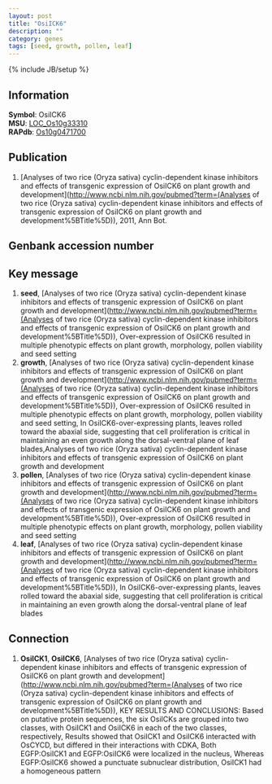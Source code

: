```yaml
---
layout: post
title: "OsiICK6"
description: ""
category: genes
tags: [seed, growth, pollen, leaf]
---
```

{% include JB/setup %}

## Information
__Symbol__: OsiICK6  
__MSU__: [LOC_Os10g33310](http://rice.plantbiology.msu.edu/cgi-bin/ORF_infopage.cgi?orf=LOC_Os10g33310)  
__RAPdb__: [Os10g0471700](http://rapdb.dna.affrc.go.jp/viewer/gbrowse_details/irgsp1?name=Os10g0471700)  

## Publication
1. [Analyses of two rice (Oryza sativa) cyclin-dependent kinase inhibitors and effects of transgenic expression of OsiICK6 on plant growth and development](http://www.ncbi.nlm.nih.gov/pubmed?term=(Analyses of two rice (Oryza sativa) cyclin-dependent kinase inhibitors and effects of transgenic expression of OsiICK6 on plant growth and development%5BTitle%5D)), 2011, Ann Bot.

## Genbank accession number

## Key message
1. __seed__, [Analyses of two rice (Oryza sativa) cyclin-dependent kinase inhibitors and effects of transgenic expression of OsiICK6 on plant growth and development](http://www.ncbi.nlm.nih.gov/pubmed?term=(Analyses of two rice (Oryza sativa) cyclin-dependent kinase inhibitors and effects of transgenic expression of OsiICK6 on plant growth and development%5BTitle%5D)),  Over-expression of OsiICK6 resulted in multiple phenotypic effects on plant growth, morphology, pollen viability and seed setting
2. __growth__, [Analyses of two rice (Oryza sativa) cyclin-dependent kinase inhibitors and effects of transgenic expression of OsiICK6 on plant growth and development](http://www.ncbi.nlm.nih.gov/pubmed?term=(Analyses of two rice (Oryza sativa) cyclin-dependent kinase inhibitors and effects of transgenic expression of OsiICK6 on plant growth and development%5BTitle%5D)),  Over-expression of OsiICK6 resulted in multiple phenotypic effects on plant growth, morphology, pollen viability and seed setting, In OsiICK6-over-expressing plants, leaves rolled toward the abaxial side, suggesting that cell proliferation is critical in maintaining an even growth along the dorsal-ventral plane of leaf blades,Analyses of two rice (Oryza sativa) cyclin-dependent kinase inhibitors and effects of transgenic expression of OsiICK6 on plant growth and development
3. __pollen__, [Analyses of two rice (Oryza sativa) cyclin-dependent kinase inhibitors and effects of transgenic expression of OsiICK6 on plant growth and development](http://www.ncbi.nlm.nih.gov/pubmed?term=(Analyses of two rice (Oryza sativa) cyclin-dependent kinase inhibitors and effects of transgenic expression of OsiICK6 on plant growth and development%5BTitle%5D)),  Over-expression of OsiICK6 resulted in multiple phenotypic effects on plant growth, morphology, pollen viability and seed setting
4. __leaf__, [Analyses of two rice (Oryza sativa) cyclin-dependent kinase inhibitors and effects of transgenic expression of OsiICK6 on plant growth and development](http://www.ncbi.nlm.nih.gov/pubmed?term=(Analyses of two rice (Oryza sativa) cyclin-dependent kinase inhibitors and effects of transgenic expression of OsiICK6 on plant growth and development%5BTitle%5D)),  In OsiICK6-over-expressing plants, leaves rolled toward the abaxial side, suggesting that cell proliferation is critical in maintaining an even growth along the dorsal-ventral plane of leaf blades

## Connection
1. __OsiICK1__, __OsiICK6__, [Analyses of two rice (Oryza sativa) cyclin-dependent kinase inhibitors and effects of transgenic expression of OsiICK6 on plant growth and development](http://www.ncbi.nlm.nih.gov/pubmed?term=(Analyses of two rice (Oryza sativa) cyclin-dependent kinase inhibitors and effects of transgenic expression of OsiICK6 on plant growth and development%5BTitle%5D)),  KEY RESULTS AND CONCLUSIONS: Based on putative protein sequences, the six OsiICKs are grouped into two classes, with OsiICK1 and OsiICK6 in each of the two classes, respectively, Results showed that OsiICK1 and OsiICK6 interacted with OsCYCD, but differed in their interactions with CDKA, Both EGFP:OsiICK1 and EGFP:OsiICK6 were localized in the nucleus, Whereas EGFP:OsiICK6 showed a punctuate subnuclear distribution, OsiICK1 had a homogeneous pattern


